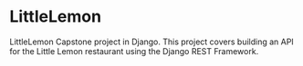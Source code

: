 # LittleLemon
LittleLemon Capstone project in Django. This project covers building an API for the Little Lemon restaurant using the Django REST Framework.
